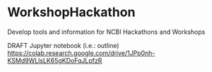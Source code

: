 # WorkshopHackathon
Develop tools and information for NCBI Hackathons and Workshops

DRAFT Jupyter notebook (i.e.: outline)
https://colab.research.google.com/drive/1JPp0nh-KSMd9WLlsLK65gKDoFqJLpfzR
